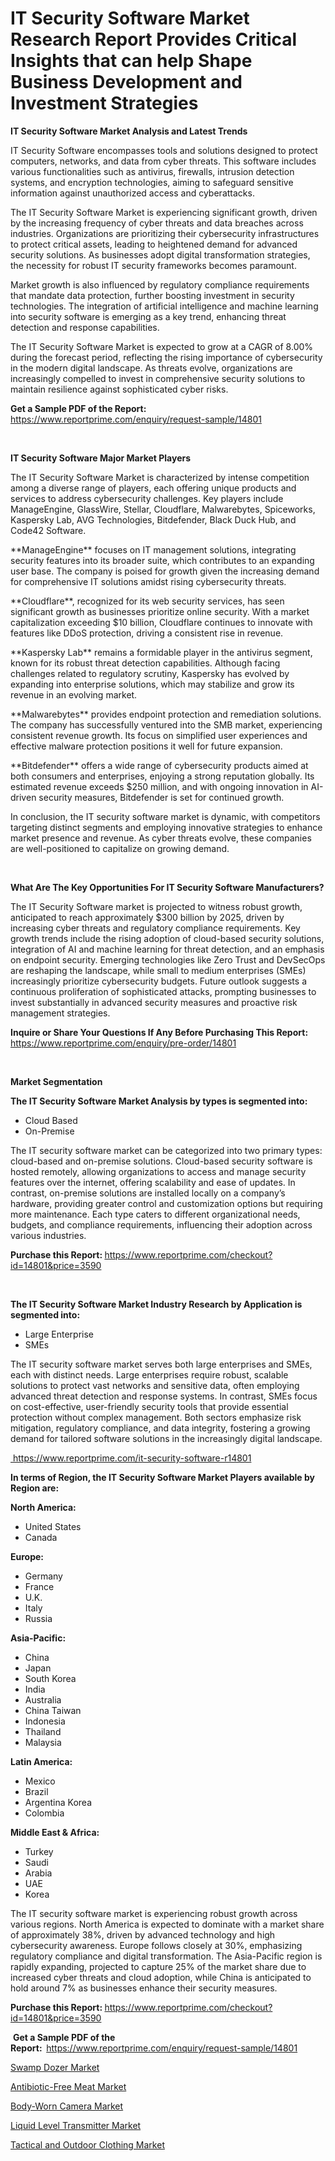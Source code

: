 <p><h1>IT Security Software Market Research Report Provides Critical Insights that can help Shape Business Development and Investment Strategies</h1></p><p><strong>IT Security Software Market Analysis and Latest Trends</strong></p>
<p><p>IT Security Software encompasses tools and solutions designed to protect computers, networks, and data from cyber threats. This software includes various functionalities such as antivirus, firewalls, intrusion detection systems, and encryption technologies, aiming to safeguard sensitive information against unauthorized access and cyberattacks.</p><p>The IT Security Software Market is experiencing significant growth, driven by the increasing frequency of cyber threats and data breaches across industries. Organizations are prioritizing their cybersecurity infrastructures to protect critical assets, leading to heightened demand for advanced security solutions. As businesses adopt digital transformation strategies, the necessity for robust IT security frameworks becomes paramount.</p><p>Market growth is also influenced by regulatory compliance requirements that mandate data protection, further boosting investment in security technologies. The integration of artificial intelligence and machine learning into security software is emerging as a key trend, enhancing threat detection and response capabilities.</p><p>The IT Security Software Market is expected to grow at a CAGR of 8.00% during the forecast period, reflecting the rising importance of cybersecurity in the modern digital landscape. As threats evolve, organizations are increasingly compelled to invest in comprehensive security solutions to maintain resilience against sophisticated cyber risks.</p></p>
<p><strong>Get a Sample PDF of the Report:&nbsp;</strong> <a href="https://www.reportprime.com/enquiry/request-sample/14801?utm_campaign=1558&utm_medium=2&utm_source=Github&utm_content=ia&utm_term=29112024&utm_id=it-security-software">https://www.reportprime.com/enquiry/request-sample/14801</a></p>
<p>&nbsp;</p>
<p><strong>IT Security Software Major Market Players</strong></p>
<p><p>The IT Security Software Market is characterized by intense competition among a diverse range of players, each offering unique products and services to address cybersecurity challenges. Key players include ManageEngine, GlassWire, Stellar, Cloudflare, Malwarebytes, Spiceworks, Kaspersky Lab, AVG Technologies, Bitdefender, Black Duck Hub, and Code42 Software.</p><p>**ManageEngine** focuses on IT management solutions, integrating security features into its broader suite, which contributes to an expanding user base. The company is poised for growth given the increasing demand for comprehensive IT solutions amidst rising cybersecurity threats.</p><p>**Cloudflare**, recognized for its web security services, has seen significant growth as businesses prioritize online security. With a market capitalization exceeding $10 billion, Cloudflare continues to innovate with features like DDoS protection, driving a consistent rise in revenue.</p><p>**Kaspersky Lab** remains a formidable player in the antivirus segment, known for its robust threat detection capabilities. Although facing challenges related to regulatory scrutiny, Kaspersky has evolved by expanding into enterprise solutions, which may stabilize and grow its revenue in an evolving market.</p><p>**Malwarebytes** provides endpoint protection and remediation solutions. The company has successfully ventured into the SMB market, experiencing consistent revenue growth. Its focus on simplified user experiences and effective malware protection positions it well for future expansion.</p><p>**Bitdefender** offers a wide range of cybersecurity products aimed at both consumers and enterprises, enjoying a strong reputation globally. Its estimated revenue exceeds $250 million, and with ongoing innovation in AI-driven security measures, Bitdefender is set for continued growth.</p><p>In conclusion, the IT security software market is dynamic, with competitors targeting distinct segments and employing innovative strategies to enhance market presence and revenue. As cyber threats evolve, these companies are well-positioned to capitalize on growing demand.</p></p>
<p>&nbsp;</p>
<p><strong>What Are The Key Opportunities For IT Security Software Manufacturers?</strong></p>
<p><p>The IT Security Software market is projected to witness robust growth, anticipated to reach approximately $300 billion by 2025, driven by increasing cyber threats and regulatory compliance requirements. Key growth trends include the rising adoption of cloud-based security solutions, integration of AI and machine learning for threat detection, and an emphasis on endpoint security. Emerging technologies like Zero Trust and DevSecOps are reshaping the landscape, while small to medium enterprises (SMEs) increasingly prioritize cybersecurity budgets. Future outlook suggests a continuous proliferation of sophisticated attacks, prompting businesses to invest substantially in advanced security measures and proactive risk management strategies.</p></p>
<p><strong>Inquire or Share Your Questions If Any Before Purchasing This Report:</strong> <a href="https://www.reportprime.com/enquiry/pre-order/14801?utm_campaign=1558&utm_medium=2&utm_source=Github&utm_content=ia&utm_term=29112024&utm_id=it-security-software">https://www.reportprime.com/enquiry/pre-order/14801</a></p>
<p>&nbsp;</p>
<p><strong>Market Segmentation</strong></p>
<p><strong>The IT Security Software Market Analysis by types is segmented into:</strong></p>
<p><ul><li>Cloud Based</li><li>On-Premise</li></ul></p>
<p><p>The IT security software market can be categorized into two primary types: cloud-based and on-premise solutions. Cloud-based security software is hosted remotely, allowing organizations to access and manage security features over the internet, offering scalability and ease of updates. In contrast, on-premise solutions are installed locally on a company’s hardware, providing greater control and customization options but requiring more maintenance. Each type caters to different organizational needs, budgets, and compliance requirements, influencing their adoption across various industries.</p></p>
<p><strong>Purchase this Report:&nbsp;</strong><a href="https://www.reportprime.com/checkout?id=14801&price=3590&utm_campaign=1558&utm_medium=2&utm_source=Github&utm_content=ia&utm_term=29112024&utm_id=it-security-software">https://www.reportprime.com/checkout?id=14801&price=3590</a></p>
<p>&nbsp;</p>
<p><strong>The IT Security Software Market Industry Research by Application is segmented into:</strong></p>
<p><ul><li>Large Enterprise</li><li>SMEs</li></ul></p>
<p><p>The IT security software market serves both large enterprises and SMEs, each with distinct needs. Large enterprises require robust, scalable solutions to protect vast networks and sensitive data, often employing advanced threat detection and response systems. In contrast, SMEs focus on cost-effective, user-friendly security tools that provide essential protection without complex management. Both sectors emphasize risk mitigation, regulatory compliance, and data integrity, fostering a growing demand for tailored software solutions in the increasingly digital landscape.</p></p>
<p><a href="https://www.reportprime.com/it-security-software-r14801?utm_campaign=1558&utm_medium=2&utm_source=Github&utm_content=ia&utm_term=29112024&utm_id=it-security-software">&nbsp;https://www.reportprime.com/it-security-software-r14801</a></p>
<p><strong>In terms of Region, the IT Security Software Market Players available by Region are:</strong></p>
<p>
    <p> <strong> North America: </strong>
        <ul>
            <li>United States</li>
            <li>Canada</li>
        </ul>
        </p> 
    <p> <strong> Europe: </strong>
        <ul>
            <li>Germany</li>
            <li>France</li>
            <li>U.K.</li>
            <li>Italy</li>
            <li>Russia</li>
        </ul>
        </p> 
    <p> <strong> Asia-Pacific: </strong>
        <ul>
            <li>China</li>
            <li>Japan</li>
            <li>South Korea</li>
            <li>India</li>
            <li>Australia</li>
            <li>China Taiwan</li>
            <li>Indonesia</li>
            <li>Thailand</li>
            <li>Malaysia</li>
        </ul>
        </p> 
    <p> <strong> Latin America: </strong>
        <ul>
            <li>Mexico</li>
            <li>Brazil</li>
            <li>Argentina Korea</li>
            <li>Colombia</li>
        </ul>
        </p> 
    <p> <strong> Middle East & Africa: </strong>
        <ul>
            <li>Turkey</li>
            <li>Saudi</li>
            <li>Arabia</li>
            <li>UAE</li>
            <li>Korea</li>
        </ul>
    </p>
    </p>
<p><p>The IT security software market is experiencing robust growth across various regions. North America is expected to dominate with a market share of approximately 38%, driven by advanced technology and high cybersecurity awareness. Europe follows closely at 30%, emphasizing regulatory compliance and digital transformation. The Asia-Pacific region is rapidly expanding, projected to capture 25% of the market share due to increased cyber threats and cloud adoption, while China is anticipated to hold around 7% as businesses enhance their security measures.</p></p>
<p><strong>Purchase this Report: </strong><a href="https://www.reportprime.com/checkout?id=14801&price=3590&utm_campaign=1558&utm_medium=2&utm_source=Github&utm_content=ia&utm_term=29112024&utm_id=it-security-software">https://www.reportprime.com/checkout?id=14801&price=3590</a></p>
<p>&nbsp;<strong>Get a Sample PDF of the Report:&nbsp;&nbsp;</strong><a href="https://www.reportprime.com/enquiry/request-sample/14801?utm_campaign=1558&utm_medium=2&utm_source=Github&utm_content=ia&utm_term=29112024&utm_id=it-security-software">https://www.reportprime.com/enquiry/request-sample/14801</a></p>
<p><strong></strong></p>
<p><p><a href="https://www.linkedin.com/pulse/regulatory-landscape-its-influence-global-swamp-dozer-1vn8e?utm_campaign=1558&utm_medium=2&utm_source=Github&utm_content=ia&utm_term=29112024&utm_id=it-security-software">Swamp Dozer Market</a></p><p><a href="https://issuu.com/reportprime-2/docs/antibiotic-free-meat-market-size-2030.pptx?utm_campaign=1558&utm_medium=2&utm_source=Github&utm_content=ia&utm_term=29112024&utm_id=it-security-software">Antibiotic-Free Meat Market</a></p><p><a href="https://issuu.com/reportprime-2/docs/body-worn-camera-market-size-2030.p_55fd728999ebae?utm_campaign=1558&utm_medium=2&utm_source=Github&utm_content=ia&utm_term=29112024&utm_id=it-security-software">Body-Worn Camera Market</a></p><p><a href="https://www.linkedin.com/pulse/liquid-level-transmitter-market-industry-landscape-growth-n8dje?utm_campaign=1558&utm_medium=2&utm_source=Github&utm_content=ia&utm_term=29112024&utm_id=it-security-software">Liquid Level Transmitter Market</a></p><p><a href="https://www.linkedin.com/pulse/tactical-outdoor-clothing-market-outlook-share-analysis-growth-5vkxc?utm_campaign=1558&utm_medium=2&utm_source=Github&utm_content=ia&utm_term=29112024&utm_id=it-security-software">Tactical and Outdoor Clothing Market</a></p></p>